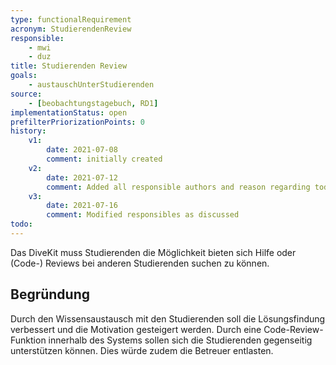 ```yaml
---
type: functionalRequirement
acronym: StudierendenReview
responsible:
    - mwi
    - duz
title: Studierenden Review
goals:
    - austauschUnterStudierenden
source:
    - [beobachtungstagebuch, RD1]
implementationStatus: open
prefilterPriorizationPoints: 0
history:
    v1:
        date: 2021-07-08
        comment: initially created
    v2:
        date: 2021-07-12
        comment: Added all responsible authors and reason regarding todo
    v3:
        date: 2021-07-16
        comment: Modified responsibles as discussed
todo:
---
```


Das DiveKit muss Studierenden die Möglichkeit bieten sich Hilfe oder (Code-) Reviews bei anderen Studierenden suchen zu können.

## Begründung
Durch den Wissensaustausch mit den Studierenden soll die Lösungsfindung verbessert und die Motivation gesteigert werden. Durch eine Code-Review-Funktion innerhalb des Systems sollen sich die Studierenden gegenseitig unterstützen können. Dies würde zudem die Betreuer entlasten.

